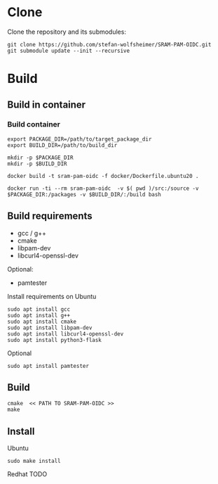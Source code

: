 # Clone

Clone the repository and its submodules:
```
git clone https://github.com/stefan-wolfsheimer/SRAM-PAM-OIDC.git
git submodule update --init --recursive
```

# Build

## Build in container

### Build container

```
export PACKAGE_DIR=/path/to/target_package_dir
export BUILD_DIR=/path/to/build_dir

mkdir -p $PACKAGE_DIR
mkdir -p $BUILD_DIR

docker build -t sram-pam-oidc -f docker/Dockerfile.ubuntu20 .

docker run -ti --rm sram-pam-oidc  -v $( pwd )/src:/source -v $PACKAGE_DIR:/packages -v $BUILD_DIR/:/build bash

```


## Build requirements

* gcc / g++
* cmake
* libpam-dev
* libcurl4-openssl-dev

Optional:
* pamtester

Install requirements on Ubuntu

```
sudo apt install gcc
sudo apt install g++
sudo apt install cmake
sudo apt install libpam-dev
sudo apt install libcurl4-openssl-dev
sudo apt install python3-flask
```

Optional
```
sudo apt install pamtester
```

## Build
```
cmake  << PATH TO SRAM-PAM-OIDC >>
make
```

## Install

Ubuntu
```
sudo make install
```


Redhat
TODO